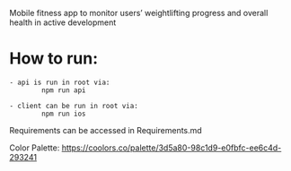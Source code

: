 Mobile fitness app to monitor users’ weightlifting progress and overall health in active development

# How to run:
    - api is run in root via:
            npm run api

    - client can be run in root via:
            npm run ios

Requirements can be accessed in Requirements.md

Color Palette: https://coolors.co/palette/3d5a80-98c1d9-e0fbfc-ee6c4d-293241